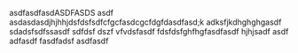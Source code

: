 asdfasdfasdASDFASDS
asdf asdasdasdjhjhhjdsfdsfsdfcfgcfasdcgcfdgfdasdfasd;k adksfjkdhghghgasdf
sdadsfsdfssasdf
sdfdsf
dszf
vfvdsfasdf
fdsfdsfghfhgfasdfasdf
hjhjsadf
asdf
adfasdf
fasdfadsf
asdfasdf
